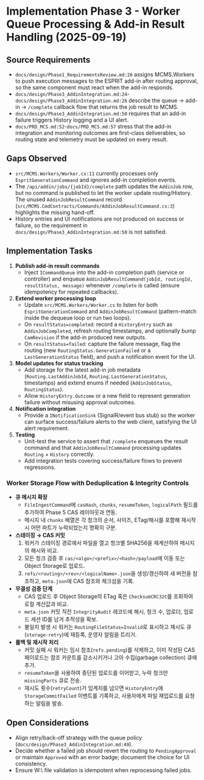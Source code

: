 # Implementation Phase 3 - Worker Queue Processing & Add-in Result Handling (2025-09-19)

## Source Requirements
- `docs/design/Phase1_RequirementsReview.md:26` assigns MCMS.Workers to push execution messages to the ESPRIT add-in after routing approval, so the same component must react when the add-in responds.
- `docs/design/Phase3_AddinIntegration.md:24`-`docs/design/Phase3_AddinIntegration.md:26` describe the queue -> add-in -> `/complete` callback flow that returns the job result to MCMS.
- `docs/design/Phase3_AddinIntegration.md:50` requires that an add-in failure triggers History logging and a UI alert.
- `docs/PRD_MCS.md:52`-`docs/PRD_MCS.md:57` stress that the add-in integration and monitoring outcomes are first-class deliverables, so routing state and telemetry must be updated on every result.

## Gaps Observed
- `src/MCMS.Workers/Worker.cs:11` currently processes only `EspritGenerationCommand` and ignores add-in completion events.
- The `/api/addin/jobs/{jobId}/complete` path updates the `AddinJob` row, but no command is published to let the worker update routing/History. The unused `AddinJobResultCommand` record (`src/MCMS.CmdContracts/Commands/AddinJobResultCommand.cs:3`) highlights the missing hand-off.
- History entries and UI notifications are not produced on success or failure, so the requirement in `docs/design/Phase3_AddinIntegration.md:50` is not satisfied.

## Implementation Tasks
1. **Publish add-in result commands**
   - Inject `ICommandQueue` into the add-in completion path (service or controller) and enqueue `AddinJobResultCommand(jobId, routingId, resultStatus, message)` whenever `/complete` is called (ensure idempotency for repeated callbacks).
2. **Extend worker processing loop**
   - Update `src/MCMS.Workers/Worker.cs` to listen for both `EspritGenerationCommand` and `AddinJobResultCommand` (pattern-match inside the dequeue loop or run two loops).
   - On `resultStatus=completed`: record a `HistoryEntry` such as `AddinJobCompleted`, refresh routing timestamps, and optionally bump `CamRevision` if the add-in produced new outputs.
   - On `resultStatus=failed`: capture the failure message, flag the routing (new `RoutingStatus.GenerationFailed` or a `LastGenerationStatus` field), and push a notification event for the UI.
3. **Model updates for status tracking**
   - Add storage for the latest add-in job metadata (`Routing.LastAddinJobId`, `Routing.LastGenerationStatus`, timestamps) and extend enums if needed (`AddinJobStatus`, `RoutingStatus`).
   - Allow `HistoryEntry.Outcome` or a new field to represent generation failure without misusing approval outcomes.
4. **Notification integration**
   - Provide a `INotificationSink` (SignalR/event bus stub) so the worker can surface success/failure alerts to the web client, satisfying the UI alert requirement.
5. **Testing**
   - Unit-test the service to assert that `/complete` enqueues the result command and that `AddinJobResultCommand` processing updates `Routing` + `History` correctly.
   - Add integration tests covering success/failure flows to prevent regressions.

### Worker Storage Flow with Deduplication & Integrity Controls
- **큐 메시지 확장**
  - `FileIngestCommand`에 `casHash`, `chunks`, `resumeToken`, `logicalPath` 필드를 추가하여 Phase 5 CAS 레이아웃과 연동.
  - 메시지 내 `chunks` 배열은 각 청크의 순서, 사이즈, ETag/해시를 포함해 재시작 시 어떤 파트가 누락되었는지 명확히 구분.
- **스테이징 → CAS 커밋**
  1. 워커가 스테이징 경로에서 파일을 열고 청크별 SHA256을 재계산하여 메시지의 해시와 비교.
  2. 모든 청크 검증 후 `cas/<algo>/<prefix>/<hash>/payload`에 이동 또는 Object Storage로 업로드.
  3. `refs/<routing>/<rev>/<logicalName>.json`을 생성/갱신하여 새 버전을 참조하고, `meta.json`에 CAS 참조와 체크섬을 기록.
- **무결성 검증 단계**
  - CAS 업로드 후 Object Storage의 ETag 혹은 `ChecksumCRC32C`를 조회하여 로컬 계산값과 비교.
  - `meta.json` 커밋 직전 `IntegrityAudit` 레코드에 해시, 청크 수, 업로더, 업로드 세션 ID를 남겨 추적성을 확보.
  - 불일치 발생 시 워커는 `RoutingFileStatus=Invalid`로 표시하고 재시도 큐(`storage-retry`)에 재등록, 운영자 알림을 트리거.
- **롤백 및 재시작 처리**
  - 커밋 실패 시 워커는 임시 참조(`refs.pending`)를 삭제하고, 이미 작성된 CAS 페이로드는 참조 카운트를 감소시키거나 고아 수집(garbage collection) 큐에 추가.
  - `resumeToken`을 사용하여 중단된 업로드를 이어받고, 누락 청크만 `missingParts` 큐로 전송.
  - 재시도 횟수(`retryCount`)가 임계치를 넘으면 `HistoryEntry`에 `StorageCommitFailed` 이벤트를 기록하고, 사용자에게 파일 재업로드를 요청하는 알림을 발송.

## Open Considerations
- Align retry/back-off strategy with the queue policy (`docs/design/Phase3_AddinIntegration.md:49`).
- Decide whether a failed job should revert the routing to `PendingApproval` or maintain `Approved` with an error badge; document the choice for UI consistency.
- Ensure W:\ file validation is idempotent when reprocessing failed jobs.
